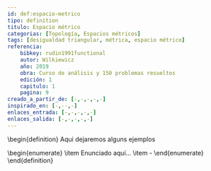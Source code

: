 ```yaml
---
id: def:espacio-metrico
tipo: definition
titulo: Espacio métrico
categorias: [Topología, Espacios métricos]
tags: [desigualdad triangular, métrica, espacio métrico]
referencia:
    bibkey: rudin1991functional 
    autor: Wilkiewicz
    año: 2019
    obra: Curso de análisis y 150 problemas resueltos
    edición: 1
    capitulo: 1
    pagina: 9   
creado_a_partir_de: [-,-,-,-,-]
inspirado_en: [-,--,-]
enlaces_entrada: [-,-,-,-,-]
enlaces_salida: [-,-,-,-,-]
---
```

\begin{definition}
Aqui dejaremos alguns ejemplos

\begin{enumerate}
\item Enunciado aquí...
\item -
\end{enumerate}
\end{definition}